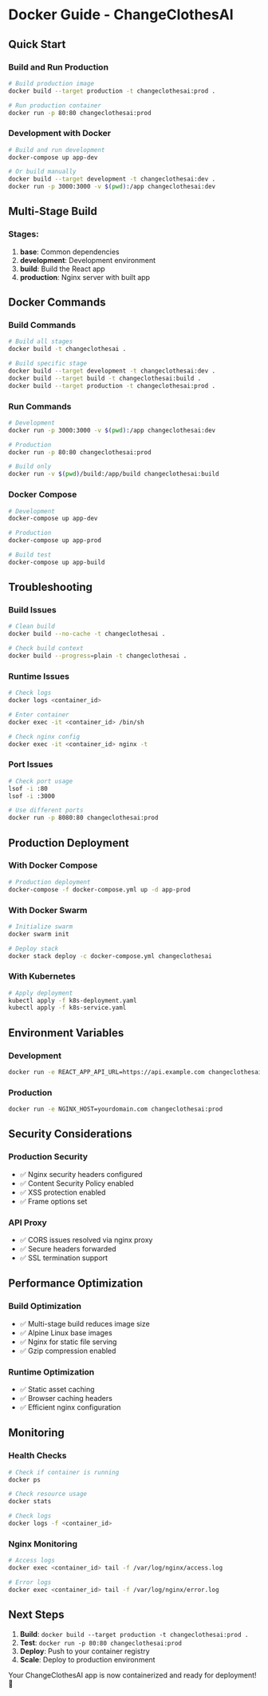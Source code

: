 # Docker Guide - ChangeClothesAI

## Quick Start

### Build and Run Production
```bash
# Build production image
docker build --target production -t changeclothesai:prod .

# Run production container
docker run -p 80:80 changeclothesai:prod
```

### Development with Docker
```bash
# Build and run development
docker-compose up app-dev

# Or build manually
docker build --target development -t changeclothesai:dev .
docker run -p 3000:3000 -v $(pwd):/app changeclothesai:dev
```

## Multi-Stage Build

### Stages:
1. **base**: Common dependencies
2. **development**: Development environment
3. **build**: Build the React app
4. **production**: Nginx server with built app

## Docker Commands

### Build Commands
```bash
# Build all stages
docker build -t changeclothesai .

# Build specific stage
docker build --target development -t changeclothesai:dev .
docker build --target build -t changeclothesai:build .
docker build --target production -t changeclothesai:prod .
```

### Run Commands
```bash
# Development
docker run -p 3000:3000 -v $(pwd):/app changeclothesai:dev

# Production
docker run -p 80:80 changeclothesai:prod

# Build only
docker run -v $(pwd)/build:/app/build changeclothesai:build
```

### Docker Compose
```bash
# Development
docker-compose up app-dev

# Production
docker-compose up app-prod

# Build test
docker-compose up app-build
```

## Troubleshooting

### Build Issues
```bash
# Clean build
docker build --no-cache -t changeclothesai .

# Check build context
docker build --progress=plain -t changeclothesai .
```

### Runtime Issues
```bash
# Check logs
docker logs <container_id>

# Enter container
docker exec -it <container_id> /bin/sh

# Check nginx config
docker exec -it <container_id> nginx -t
```

### Port Issues
```bash
# Check port usage
lsof -i :80
lsof -i :3000

# Use different ports
docker run -p 8080:80 changeclothesai:prod
```

## Production Deployment

### With Docker Compose
```bash
# Production deployment
docker-compose -f docker-compose.yml up -d app-prod
```

### With Docker Swarm
```bash
# Initialize swarm
docker swarm init

# Deploy stack
docker stack deploy -c docker-compose.yml changeclothesai
```

### With Kubernetes
```bash
# Apply deployment
kubectl apply -f k8s-deployment.yaml
kubectl apply -f k8s-service.yaml
```

## Environment Variables

### Development
```bash
docker run -e REACT_APP_API_URL=https://api.example.com changeclothesai:dev
```

### Production
```bash
docker run -e NGINX_HOST=yourdomain.com changeclothesai:prod
```

## Security Considerations

### Production Security
- ✅ Nginx security headers configured
- ✅ Content Security Policy enabled
- ✅ XSS protection enabled
- ✅ Frame options set

### API Proxy
- ✅ CORS issues resolved via nginx proxy
- ✅ Secure headers forwarded
- ✅ SSL termination support

## Performance Optimization

### Build Optimization
- ✅ Multi-stage build reduces image size
- ✅ Alpine Linux base images
- ✅ Nginx for static file serving
- ✅ Gzip compression enabled

### Runtime Optimization
- ✅ Static asset caching
- ✅ Browser caching headers
- ✅ Efficient nginx configuration

## Monitoring

### Health Checks
```bash
# Check if container is running
docker ps

# Check resource usage
docker stats

# Check logs
docker logs -f <container_id>
```

### Nginx Monitoring
```bash
# Access logs
docker exec <container_id> tail -f /var/log/nginx/access.log

# Error logs
docker exec <container_id> tail -f /var/log/nginx/error.log
```

## Next Steps

1. **Build**: `docker build --target production -t changeclothesai:prod .`
2. **Test**: `docker run -p 80:80 changeclothesai:prod`
3. **Deploy**: Push to your container registry
4. **Scale**: Deploy to production environment

Your ChangeClothesAI app is now containerized and ready for deployment! 🐳
